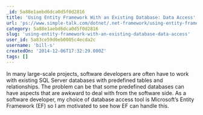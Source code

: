 ```yaml
---
_id: 5a88e1aebd6dca0d5f0d2816
title: 'Using Entity Framework With an Existing Database: Data Access'
url: 'ps://www.simple-talk.com/dotnet/.net-framework/using-entity-framework-with-an-existing-database-data-access/'
category: 5a88e1aebd6dca0d5f0d2816
slug: 'using-entity-framework-with-an-existing-database-data-access'
user_id: 5a83ce59d6eb0005c4ecda2c
username: 'bill-s'
createdOn: '2014-12-06T17:32:29.000Z'
tags: []
---
```


In many large-scale projects, software developers are often have to work with existing SQL Server databases with predefined tables and relationships. The problem can be that some predefined databases can have aspects that are awkward  to deal with from the software side. As a software developer, my choice of database access tool is Microsoft’s Entity Framework (EF) so I am motivated to see how EF can handle this.
